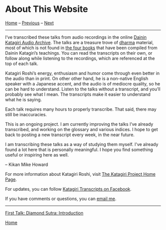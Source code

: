 <a name="0"></a>
# About This Website

[Home](index) – [Previous](index) – [Next](1979-05-09-Diamond-Sutra-Introduction#0)

---
I’ve transcribed these talks from audio recordings in the online [Dainin Katagiri Audio Archive](http://www.mnzencenter.org/katagiri_talks.php). The talks are a treasure trove of [dharma](glossary#dharma) material, most of which is not found in [the four books](resources#katagiri-books) that have been compiled from Dainin Katagiri’s teachings. You can read the transcripts on their own, or follow along while listening to the recordings, which are referenced at the top of each talk. 

Katagiri Roshi’s energy, enthusiasm and humor come through even better in the audio than in print. On other other hand, he is a non-native English speaker with a Japanese accent, and the audio is of mediocre quality, so he can be hard to understand. Listen to the talks without a transcript, and you’ll probably see what I mean. The transcripts make it easier to understand what he is saying.

Each talk requires many hours to properly transcribe. That said, there may still be inaccuracies.

This is an ongoing project. I am currently improving the talks I’ve already transcribed, and working on the glossary and various indices. I hope to get back to posting a new transcript every week, in the near future.

I am transcribing these talks as a way of studying them myself. I've already found a lot here that is personally meaningful. I hope you find something useful or inspiring here as well.

  – Kikan Mike Howard

For more information about Katagiri Roshi, visit [The Katagiri Project Home Page](http://www.mnzencenter.org/katagiri/).

For updates, you can follow [Katagiri Transcripts on Facebook](https://www.facebook.com/KatagiriTranscripts).

If you have comments or questions, you can [email me](mailto:michaelhoward@mac.com).

---
[First Talk: Diamond Sutra: Introduction](1979-05-09-Diamond-Sutra-Introduction#0)

[Home](index#0)